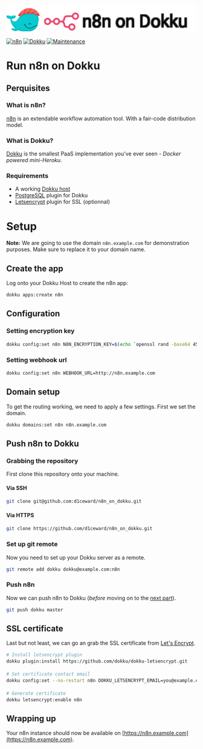 ![](.github/images/repo_header.png)

[![n8n](https://img.shields.io/badge/n8n-0.222.0-blue.svg)](https://github.com/n8n-io/n8n/releases/tag/n8n%400.222.0)
[![Dokku](https://img.shields.io/badge/Dokku-Repo-blue.svg)](https://github.com/dokku/dokku)
[![Maintenance](https://img.shields.io/badge/Maintained%3F-yes-green.svg)](https://github.com/d1ceward/minio_on_dokku/graphs/commit-activity)
# Run n8n on Dokku

## Perquisites

### What is n8n?

[n8n](https://n8n.io/) is an extendable workflow automation tool. With a fair-code distribution model.

### What is Dokku?

[Dokku](http://dokku.viewdocs.io/dokku/) is the smallest PaaS implementation you've ever seen - _Docker
powered mini-Heroku_.

### Requirements
* A working [Dokku host](http://dokku.viewdocs.io/dokku/getting-started/installation/)
* [PostgreSQL](https://github.com/dokku/dokku-postgres) plugin for Dokku
* [Letsencrypt](https://github.com/dokku/dokku-letsencrypt) plugin for SSL (optionnal)

# Setup

**Note:** We are going to use the domain `n8n.example.com` for demonstration purposes. Make sure to replace
it to your domain name.

## Create the app
Log onto your Dokku Host to create the n8n app:

```bash
dokku apps:create n8n
```

## Configuration

### Setting encryption key
```bash
dokku config:set n8n N8N_ENCRYPTION_KEY=$(echo `openssl rand -base64 45` | tr -d \=+ | cut -c 1-32)
```

### Setting webhook url
```bash
dokku config:set n8n WEBHOOK_URL=http://n8n.example.com
```

## Domain setup

To get the routing working, we need to apply a few settings. First we set the domain.

```bash
dokku domains:set n8n n8n.example.com
```

## Push n8n to Dokku

### Grabbing the repository

First clone this repository onto your machine.

#### Via SSH

```bash
git clone git@github.com:d1ceward/n8n_on_dokku.git
```

#### Via HTTPS

```bash
git clone https://github.com/d1ceward/n8n_on_dokku.git
```

### Set up git remote

Now you need to set up your Dokku server as a remote.

```bash
git remote add dokku dokku@example.com:n8n
```

### Push n8n

Now we can push n8n to Dokku (_before_ moving on to the [next part](#ssl-certificate)).

```bash
git push dokku master
```

## SSL certificate

Last but not least, we can go an grab the SSL certificate from [Let's Encrypt](https://letsencrypt.org/).

```bash
# Install letsencrypt plugin
dokku plugin:install https://github.com/dokku/dokku-letsencrypt.git

# Set certificate contact email
dokku config:set --no-restart n8n DOKKU_LETSENCRYPT_EMAIL=you@example.com

# Generate certificate
dokku letsencrypt:enable n8n
```

## Wrapping up

Your n8n instance should now be available on [https://n8n.example.com](https://n8n.example.com).
